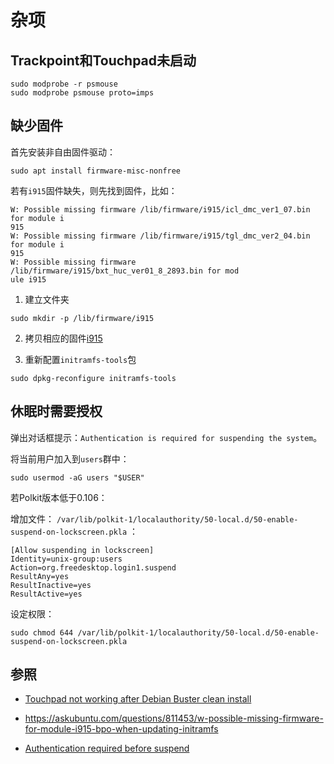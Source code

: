 # 杂项

## Trackpoint和Touchpad未启动

```
sudo modprobe -r psmouse
sudo modprobe psmouse proto=imps
```

## 缺少固件

首先安装非自由固件驱动：
```
sudo apt install firmware-misc-nonfree 
```

若有`i915`固件缺失，则先找到固件，比如：

```
W: Possible missing firmware /lib/firmware/i915/icl_dmc_ver1_07.bin for module i
915
W: Possible missing firmware /lib/firmware/i915/tgl_dmc_ver2_04.bin for module i
915
W: Possible missing firmware /lib/firmware/i915/bxt_huc_ver01_8_2893.bin for mod
ule i915
```

1. 建立文件夹
```
sudo mkdir -p /lib/firmware/i915
```

2. 拷贝相应的固件[i915](https://git.kernel.org/pub/scm/linux/kernel/git/firmware/linux-firmware.git/plain/i915)

3. 重新配置`initramfs-tools`包

```
sudo dpkg-reconfigure initramfs-tools
```

## 休眠时需要授权

弹出对话框提示：`Authentication is required for suspending the system`。

将当前用户加入到`users`群中：
```
sudo usermod -aG users "$USER"
```

若Polkit版本低于0.106：

增加文件：
`/var/lib/polkit-1/localauthority/50-local.d/50-enable-suspend-on-lockscreen.pkla`
：

```
[Allow suspending in lockscreen]
Identity=unix-group:users
Action=org.freedesktop.login1.suspend
ResultAny=yes
ResultInactive=yes
ResultActive=yes
```

设定权限：
```
sudo chmod 644 /var/lib/polkit-1/localauthority/50-local.d/50-enable-suspend-on-lockscreen.pkla
```

## 参照

- [Touchpad not working after Debian Buster clean install](https://www.reddit.com/r/debian/comments/compbe/touchpad_not_working_after_debian_buster_clean/)

- https://askubuntu.com/questions/811453/w-possible-missing-firmware-for-module-i915-bpo-when-updating-initramfs

- [Authentication required before suspend](https://askubuntu.com/questions/543921/authentication-required-before-suspend)